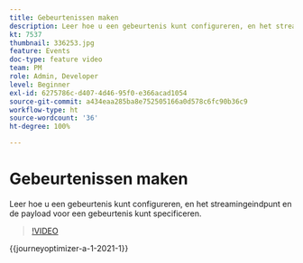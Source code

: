 ```yaml
---
title: Gebeurtenissen maken
description: Leer hoe u een gebeurtenis kunt configureren, en het streamingeindpunt en de payload voor een gebeurtenis kunt specificeren.
kt: 7537
thumbnail: 336253.jpg
feature: Events
doc-type: feature video
team: PM
role: Admin, Developer
level: Beginner
exl-id: 6275786c-d407-4d46-95f0-e366acad1054
source-git-commit: a434eaa285ba8e752505166a0d578c6fc90b36c9
workflow-type: ht
source-wordcount: '36'
ht-degree: 100%

---
```


# Gebeurtenissen maken

Leer hoe u een gebeurtenis kunt configureren, en het streamingeindpunt en de payload voor een gebeurtenis kunt specificeren.

>[!VIDEO](https://video.tv.adobe.com/v/336253?quality=12&learn=on)

{{journeyoptimizer-a-1-2021-1}}
